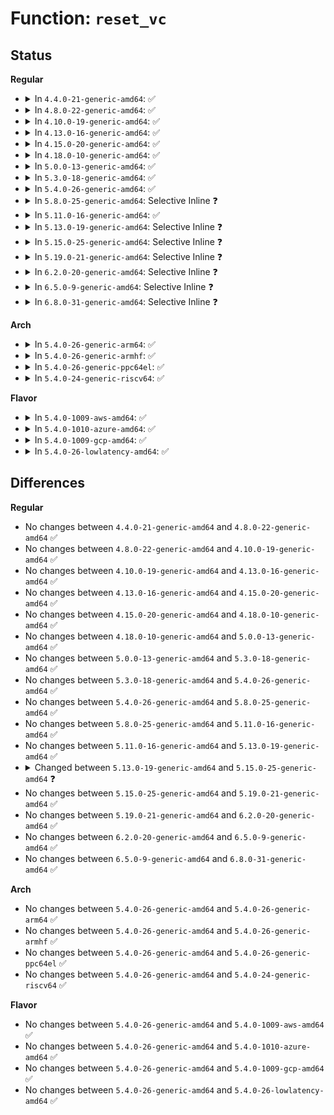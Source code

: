 # Function: <code>reset_vc</code>

## Status
<b>Regular</b>
<ul>
<li>
<details>
<summary>In <code>4.4.0-21-generic-amd64</code>: ✅</summary>

```c
void reset_vc(struct vc_data * vc, int mode)
```

```json
{
  "name": "reset_vc",
  "collision_type": "Unique Global",
  "inline_type": "No",
  "funcs": [
    {
      "addr": 18446744071584016688,
      "name": "reset_vc",
      "external": true,
      "loc": "drivers/tty/vt/vt_ioctl.c:1049",
      "file": "drivers/tty/vt/vt_ioctl.c",
      "inline": "seen, unknown",
      "caller_inline": [],
      "caller_func": [
        "drivers/tty/vt/vt_ioctl.c:complete_change_console",
        "drivers/tty/vt/vt_ioctl.c:vc_SAK",
        "drivers/tty/vt/vt_ioctl.c:change_console",
        "drivers/tty/vt/vt.c:vc_init"
      ]
    }
  ],
  "symbols": [
    {
      "addr": 18446744071584016688,
      "name": "reset_vc",
      "section": ".text",
      "bind": "STB_GLOBAL",
      "size": 131
    }
  ]
}
```
</details>
</li>
<li>
<details>
<summary>In <code>4.8.0-22-generic-amd64</code>: ✅</summary>

```c
void reset_vc(struct vc_data * vc, int mode)
```

```json
{
  "name": "reset_vc",
  "collision_type": "Unique Global",
  "inline_type": "No",
  "funcs": [
    {
      "addr": 18446744071584347520,
      "name": "reset_vc",
      "external": true,
      "loc": "drivers/tty/vt/vt_ioctl.c:1043",
      "file": "drivers/tty/vt/vt_ioctl.c",
      "inline": "seen, unknown",
      "caller_inline": [],
      "caller_func": [
        "drivers/tty/vt/vt_ioctl.c:change_console",
        "drivers/tty/vt/vt_ioctl.c:complete_change_console",
        "drivers/tty/vt/vt_ioctl.c:vc_SAK",
        "drivers/tty/vt/vt.c:vc_init"
      ]
    }
  ],
  "symbols": [
    {
      "addr": 18446744071584347520,
      "name": "reset_vc",
      "section": ".text",
      "bind": "STB_GLOBAL",
      "size": 131
    }
  ]
}
```
</details>
</li>
<li>
<details>
<summary>In <code>4.10.0-19-generic-amd64</code>: ✅</summary>

```c
void reset_vc(struct vc_data * vc, int mode)
```

```json
{
  "name": "reset_vc",
  "collision_type": "Unique Global",
  "inline_type": "No",
  "funcs": [
    {
      "addr": 18446744071584529344,
      "name": "reset_vc",
      "external": true,
      "loc": "drivers/tty/vt/vt_ioctl.c:1043",
      "file": "drivers/tty/vt/vt_ioctl.c",
      "inline": "seen, unknown",
      "caller_inline": [],
      "caller_func": [
        "drivers/tty/vt/vt_ioctl.c:change_console",
        "drivers/tty/vt/vt_ioctl.c:complete_change_console",
        "drivers/tty/vt/vt_ioctl.c:vc_SAK",
        "drivers/tty/vt/vt.c:vc_init"
      ]
    }
  ],
  "symbols": [
    {
      "addr": 18446744071584529344,
      "name": "reset_vc",
      "section": ".text",
      "bind": "STB_GLOBAL",
      "size": 131
    }
  ]
}
```
</details>
</li>
<li>
<details>
<summary>In <code>4.13.0-16-generic-amd64</code>: ✅</summary>

```c
void reset_vc(struct vc_data * vc, int mode)
```

```json
{
  "name": "reset_vc",
  "collision_type": "Unique Global",
  "inline_type": "No",
  "funcs": [
    {
      "addr": 18446744071584613024,
      "name": "reset_vc",
      "external": true,
      "loc": "drivers/tty/vt/vt_ioctl.c:1039",
      "file": "drivers/tty/vt/vt_ioctl.c",
      "inline": "seen, unknown",
      "caller_inline": [],
      "caller_func": [
        "drivers/tty/vt/vt_ioctl.c:change_console",
        "drivers/tty/vt/vt_ioctl.c:complete_change_console",
        "drivers/tty/vt/vt_ioctl.c:vc_SAK",
        "drivers/tty/vt/vt.c:vc_init"
      ]
    }
  ],
  "symbols": [
    {
      "addr": 18446744071584613024,
      "name": "reset_vc",
      "section": ".text",
      "bind": "STB_GLOBAL",
      "size": 101
    }
  ]
}
```
</details>
</li>
<li>
<details>
<summary>In <code>4.15.0-20-generic-amd64</code>: ✅</summary>

```c
void reset_vc(struct vc_data * vc, int mode)
```

```json
{
  "name": "reset_vc",
  "collision_type": "Unique Global",
  "inline_type": "No",
  "funcs": [
    {
      "addr": 18446744071585025568,
      "name": "reset_vc",
      "external": true,
      "loc": "drivers/tty/vt/vt_ioctl.c:1026",
      "file": "drivers/tty/vt/vt_ioctl.c",
      "inline": "seen, unknown",
      "caller_inline": [],
      "caller_func": [
        "drivers/tty/vt/vt_ioctl.c:change_console",
        "drivers/tty/vt/vt_ioctl.c:complete_change_console",
        "drivers/tty/vt/vt_ioctl.c:vc_SAK",
        "drivers/tty/vt/vt.c:vc_init"
      ]
    }
  ],
  "symbols": [
    {
      "addr": 18446744071585025568,
      "name": "reset_vc",
      "section": ".text",
      "bind": "STB_GLOBAL",
      "size": 101
    }
  ]
}
```
</details>
</li>
<li>
<details>
<summary>In <code>4.18.0-10-generic-amd64</code>: ✅</summary>

```c
void reset_vc(struct vc_data * vc, int mode)
```

```json
{
  "name": "reset_vc",
  "collision_type": "Unique Global",
  "inline_type": "No",
  "funcs": [
    {
      "addr": 18446744071585259760,
      "name": "reset_vc",
      "external": true,
      "loc": "drivers/tty/vt/vt_ioctl.c:1030",
      "file": "drivers/tty/vt/vt_ioctl.c",
      "inline": "seen, unknown",
      "caller_inline": [],
      "caller_func": [
        "drivers/tty/vt/vt_ioctl.c:change_console",
        "drivers/tty/vt/vt_ioctl.c:complete_change_console",
        "drivers/tty/vt/vt_ioctl.c:vc_SAK",
        "drivers/tty/vt/vt.c:vc_init"
      ]
    }
  ],
  "symbols": [
    {
      "addr": 18446744071585259760,
      "name": "reset_vc",
      "section": ".text",
      "bind": "STB_GLOBAL",
      "size": 104
    }
  ]
}
```
</details>
</li>
<li>
<details>
<summary>In <code>5.0.0-13-generic-amd64</code>: ✅</summary>

```c
void reset_vc(struct vc_data * vc, int mode)
```

```json
{
  "name": "reset_vc",
  "collision_type": "Unique Global",
  "inline_type": "No",
  "funcs": [
    {
      "addr": 18446744071585379152,
      "name": "reset_vc",
      "external": true,
      "loc": "drivers/tty/vt/vt_ioctl.c:1030",
      "file": "drivers/tty/vt/vt_ioctl.c",
      "inline": "seen, unknown",
      "caller_inline": [],
      "caller_func": [
        "drivers/tty/vt/vt_ioctl.c:change_console",
        "drivers/tty/vt/vt_ioctl.c:complete_change_console",
        "drivers/tty/vt/vt_ioctl.c:vc_SAK",
        "drivers/tty/vt/vt.c:vc_init"
      ]
    }
  ],
  "symbols": [
    {
      "addr": 18446744071585379152,
      "name": "reset_vc",
      "section": ".text",
      "bind": "STB_GLOBAL",
      "size": 104
    }
  ]
}
```
</details>
</li>
<li>
<details>
<summary>In <code>5.3.0-18-generic-amd64</code>: ✅</summary>

```c
void reset_vc(struct vc_data * vc, int mode)
```

```json
{
  "name": "reset_vc",
  "collision_type": "Unique Global",
  "inline_type": "No",
  "funcs": [
    {
      "addr": 18446744071585592976,
      "name": "reset_vc",
      "external": true,
      "loc": "drivers/tty/vt/vt_ioctl.c:1030",
      "file": "drivers/tty/vt/vt_ioctl.c",
      "inline": "seen, unknown",
      "caller_inline": [],
      "caller_func": [
        "drivers/tty/vt/vt_ioctl.c:change_console",
        "drivers/tty/vt/vt_ioctl.c:complete_change_console",
        "drivers/tty/vt/vt_ioctl.c:vc_SAK",
        "drivers/tty/vt/vt.c:vc_init"
      ]
    }
  ],
  "symbols": [
    {
      "addr": 18446744071585592976,
      "name": "reset_vc",
      "section": ".text",
      "bind": "STB_GLOBAL",
      "size": 112
    }
  ]
}
```
</details>
</li>
<li>
<details>
<summary>In <code>5.4.0-26-generic-amd64</code>: ✅</summary>

```c
void reset_vc(struct vc_data * vc, int mode)
```

```json
{
  "name": "reset_vc",
  "collision_type": "Unique Global",
  "inline_type": "No",
  "funcs": [
    {
      "addr": 18446744071585733776,
      "name": "reset_vc",
      "external": true,
      "loc": "drivers/tty/vt/vt_ioctl.c:1045",
      "file": "drivers/tty/vt/vt_ioctl.c",
      "inline": "seen, unknown",
      "caller_inline": [],
      "caller_func": [
        "drivers/tty/vt/vt_ioctl.c:change_console",
        "drivers/tty/vt/vt_ioctl.c:complete_change_console",
        "drivers/tty/vt/vt_ioctl.c:vc_SAK",
        "drivers/tty/vt/vt.c:vc_init"
      ]
    }
  ],
  "symbols": [
    {
      "addr": 18446744071585733776,
      "name": "reset_vc",
      "section": ".text",
      "bind": "STB_GLOBAL",
      "size": 112
    }
  ]
}
```
</details>
</li>
<li>
<details>
<summary>In <code>5.8.0-25-generic-amd64</code>: Selective Inline ❓</summary>

```c
void reset_vc(struct vc_data * vc, int mode)
```

```json
{
  "name": "reset_vc",
  "collision_type": "Unique Global",
  "inline_type": "Selective",
  "funcs": [
    {
      "addr": 18446744071586471741,
      "name": "reset_vc",
      "external": true,
      "loc": "drivers/tty/vt/vt_ioctl.c:1055",
      "file": "drivers/tty/vt/vt_ioctl.c",
      "inline": "not declared, inlined",
      "caller_inline": [
        "drivers/tty/vt/vt_ioctl.c:change_console",
        "drivers/tty/vt/vt_ioctl.c:complete_change_console",
        "drivers/tty/vt/vt_ioctl.c:vc_SAK"
      ],
      "caller_func": [
        "drivers/tty/vt/vt.c:vc_init"
      ]
    }
  ],
  "symbols": [
    {
      "addr": 18446744071586470528,
      "name": "reset_vc",
      "section": ".text",
      "bind": "STB_GLOBAL",
      "size": 116
    }
  ]
}
```
</details>
</li>
<li>
<details>
<summary>In <code>5.11.0-16-generic-amd64</code>: ✅</summary>

```c
void reset_vc(struct vc_data * vc, int mode)
```

```json
{
  "name": "reset_vc",
  "collision_type": "Unique Global",
  "inline_type": "No",
  "funcs": [
    {
      "addr": 18446744071586582048,
      "name": "reset_vc",
      "external": true,
      "loc": "drivers/tty/vt/vt_ioctl.c:1021",
      "file": "drivers/tty/vt/vt_ioctl.c",
      "inline": "seen, unknown",
      "caller_inline": [],
      "caller_func": [
        "drivers/tty/vt/vt_ioctl.c:change_console",
        "drivers/tty/vt/vt_ioctl.c:complete_change_console",
        "drivers/tty/vt/vt_ioctl.c:vc_SAK",
        "drivers/tty/vt/vt.c:vc_init"
      ]
    }
  ],
  "symbols": [
    {
      "addr": 18446744071586582048,
      "name": "reset_vc",
      "section": ".text",
      "bind": "STB_GLOBAL",
      "size": 116
    }
  ]
}
```
</details>
</li>
<li>
<details>
<summary>In <code>5.13.0-19-generic-amd64</code>: Selective Inline ❓</summary>

```c
void reset_vc(struct vc_data * vc, int mode)
```

```json
{
  "name": "reset_vc",
  "collision_type": "Unique Global",
  "inline_type": "Selective",
  "funcs": [
    {
      "addr": 18446744071586469341,
      "name": "reset_vc",
      "external": true,
      "loc": "drivers/tty/vt/vt_ioctl.c:960",
      "file": "drivers/tty/vt/vt_ioctl.c",
      "inline": "not declared, inlined",
      "caller_inline": [
        "drivers/tty/vt/vt_ioctl.c:change_console",
        "drivers/tty/vt/vt_ioctl.c:complete_change_console",
        "drivers/tty/vt/vt_ioctl.c:vc_SAK"
      ],
      "caller_func": [
        "drivers/tty/vt/vt.c:vc_init"
      ]
    }
  ],
  "symbols": [
    {
      "addr": 18446744071586468432,
      "name": "reset_vc",
      "section": ".text",
      "bind": "STB_GLOBAL",
      "size": 96
    }
  ]
}
```
</details>
</li>
<li>
<details>
<summary>In <code>5.15.0-25-generic-amd64</code>: Selective Inline ❓</summary>

```c
void reset_vc(struct vc_data * vc)
```

```json
{
  "name": "reset_vc",
  "collision_type": "Unique Global",
  "inline_type": "Selective",
  "funcs": [
    {
      "addr": 18446744071586997584,
      "name": "reset_vc",
      "external": true,
      "loc": "drivers/tty/vt/vt_ioctl.c:961",
      "file": "drivers/tty/vt/vt_ioctl.c",
      "inline": "not declared, inlined",
      "caller_inline": [
        "drivers/tty/vt/vt_ioctl.c:change_console",
        "drivers/tty/vt/vt_ioctl.c:complete_change_console",
        "drivers/tty/vt/vt_ioctl.c:vc_SAK"
      ],
      "caller_func": [
        "drivers/tty/vt/vt.c:vc_init"
      ]
    }
  ],
  "symbols": [
    {
      "addr": 18446744071586996640,
      "name": "reset_vc",
      "section": ".text",
      "bind": "STB_GLOBAL",
      "size": 96
    }
  ]
}
```
</details>
</li>
<li>
<details>
<summary>In <code>5.19.0-21-generic-amd64</code>: Selective Inline ❓</summary>

```c
void reset_vc(struct vc_data * vc)
```

```json
{
  "name": "reset_vc",
  "collision_type": "Unique Global",
  "inline_type": "Selective",
  "funcs": [
    {
      "addr": 18446744071588295794,
      "name": "reset_vc",
      "external": true,
      "loc": "drivers/tty/vt/vt_ioctl.c:963",
      "file": "drivers/tty/vt/vt_ioctl.c",
      "inline": "not declared, inlined",
      "caller_inline": [
        "drivers/tty/vt/vt_ioctl.c:change_console",
        "drivers/tty/vt/vt_ioctl.c:complete_change_console",
        "drivers/tty/vt/vt_ioctl.c:vc_SAK"
      ],
      "caller_func": [
        "drivers/tty/vt/vt.c:vc_init"
      ]
    }
  ],
  "symbols": [
    {
      "addr": 18446744071588294768,
      "name": "reset_vc",
      "section": ".text",
      "bind": "STB_GLOBAL",
      "size": 96
    }
  ]
}
```
</details>
</li>
<li>
<details>
<summary>In <code>6.2.0-20-generic-amd64</code>: Selective Inline ❓</summary>

```c
void reset_vc(struct vc_data * vc)
```

```json
{
  "name": "reset_vc",
  "collision_type": "Unique Global",
  "inline_type": "Selective",
  "funcs": [
    {
      "addr": 18446744071589713042,
      "name": "reset_vc",
      "external": true,
      "loc": "drivers/tty/vt/vt_ioctl.c:963",
      "file": "drivers/tty/vt/vt_ioctl.c",
      "inline": "not declared, inlined",
      "caller_inline": [
        "drivers/tty/vt/vt_ioctl.c:change_console",
        "drivers/tty/vt/vt_ioctl.c:complete_change_console",
        "drivers/tty/vt/vt_ioctl.c:vc_SAK"
      ],
      "caller_func": [
        "drivers/tty/vt/vt.c:vc_init"
      ]
    }
  ],
  "symbols": [
    {
      "addr": 18446744071589711952,
      "name": "reset_vc",
      "section": ".text",
      "bind": "STB_GLOBAL",
      "size": 96
    }
  ]
}
```
</details>
</li>
<li>
<details>
<summary>In <code>6.5.0-9-generic-amd64</code>: Selective Inline ❓</summary>

```c
void reset_vc(struct vc_data * vc)
```

```json
{
  "name": "reset_vc",
  "collision_type": "Unique Global",
  "inline_type": "Selective",
  "funcs": [
    {
      "addr": 18446744071590017778,
      "name": "reset_vc",
      "external": true,
      "loc": "drivers/tty/vt/vt_ioctl.c:963",
      "file": "drivers/tty/vt/vt_ioctl.c",
      "inline": "not declared, inlined",
      "caller_inline": [
        "drivers/tty/vt/vt_ioctl.c:change_console",
        "drivers/tty/vt/vt_ioctl.c:complete_change_console",
        "drivers/tty/vt/vt_ioctl.c:vc_SAK"
      ],
      "caller_func": [
        "drivers/tty/vt/vt.c:vc_init"
      ]
    }
  ],
  "symbols": [
    {
      "addr": 18446744071590016672,
      "name": "reset_vc",
      "section": ".text",
      "bind": "STB_GLOBAL",
      "size": 96
    }
  ]
}
```
</details>
</li>
<li>
<details>
<summary>In <code>6.8.0-31-generic-amd64</code>: Selective Inline ❓</summary>

```c
void reset_vc(struct vc_data * vc)
```

```json
{
  "name": "reset_vc",
  "collision_type": "Unique Global",
  "inline_type": "Selective",
  "funcs": [
    {
      "addr": 18446744071590356354,
      "name": "reset_vc",
      "external": true,
      "loc": "drivers/tty/vt/vt_ioctl.c:963",
      "file": "drivers/tty/vt/vt_ioctl.c",
      "inline": "not declared, inlined",
      "caller_inline": [
        "drivers/tty/vt/vt_ioctl.c:change_console",
        "drivers/tty/vt/vt_ioctl.c:complete_change_console",
        "drivers/tty/vt/vt_ioctl.c:vc_SAK"
      ],
      "caller_func": [
        "drivers/tty/vt/vt.c:vc_init"
      ]
    }
  ],
  "symbols": [
    {
      "addr": 18446744071590355248,
      "name": "reset_vc",
      "section": ".text",
      "bind": "STB_GLOBAL",
      "size": 96
    }
  ]
}
```
</details>
</li>
</ul>
<b>Arch</b>
<ul>
<li>
<details>
<summary>In <code>5.4.0-26-generic-arm64</code>: ✅</summary>

```c
void reset_vc(struct vc_data * vc, int mode)
```

```json
{
  "name": "reset_vc",
  "collision_type": "Unique Global",
  "inline_type": "No",
  "funcs": [
    {
      "addr": 18446603336498436944,
      "name": "reset_vc",
      "external": true,
      "loc": "drivers/tty/vt/vt_ioctl.c:1045",
      "file": "drivers/tty/vt/vt_ioctl.c",
      "inline": "seen, unknown",
      "caller_inline": [],
      "caller_func": [
        "drivers/tty/vt/vt_ioctl.c:change_console",
        "drivers/tty/vt/vt_ioctl.c:complete_change_console",
        "drivers/tty/vt/vt_ioctl.c:vc_SAK",
        "drivers/tty/vt/vt.c:vc_init"
      ]
    }
  ],
  "symbols": [
    {
      "addr": 18446603336498436944,
      "name": "reset_vc",
      "section": ".text",
      "bind": "STB_GLOBAL",
      "size": 116
    }
  ]
}
```
</details>
</li>
<li>
<details>
<summary>In <code>5.4.0-26-generic-armhf</code>: ✅</summary>

```c
void reset_vc(struct vc_data * vc, int mode)
```

```json
{
  "name": "reset_vc",
  "collision_type": "Unique Global",
  "inline_type": "No",
  "funcs": [
    {
      "addr": 3231100220,
      "name": "reset_vc",
      "external": true,
      "loc": "drivers/tty/vt/vt_ioctl.c:1045",
      "file": "drivers/tty/vt/vt_ioctl.c",
      "inline": "seen, unknown",
      "caller_inline": [],
      "caller_func": [
        "drivers/tty/vt/vt_ioctl.c:change_console",
        "drivers/tty/vt/vt_ioctl.c:complete_change_console",
        "drivers/tty/vt/vt_ioctl.c:vc_SAK",
        "drivers/tty/vt/vt.c:vc_init"
      ]
    }
  ],
  "symbols": [
    {
      "addr": 3231100220,
      "name": "reset_vc",
      "section": ".text",
      "bind": "STB_GLOBAL",
      "size": 116
    }
  ]
}
```
</details>
</li>
<li>
<details>
<summary>In <code>5.4.0-26-generic-ppc64el</code>: ✅</summary>

```c
void reset_vc(struct vc_data * vc, int mode)
```

```json
{
  "name": "reset_vc",
  "collision_type": "Unique Global",
  "inline_type": "No",
  "funcs": [
    {
      "addr": 13835058055291619680,
      "name": "reset_vc",
      "external": true,
      "loc": "drivers/tty/vt/vt_ioctl.c:1045",
      "file": "drivers/tty/vt/vt_ioctl.c",
      "inline": "seen, unknown",
      "caller_inline": [],
      "caller_func": [
        "drivers/tty/vt/vt_ioctl.c:change_console",
        "drivers/tty/vt/vt_ioctl.c:complete_change_console",
        "drivers/tty/vt/vt_ioctl.c:vc_SAK",
        "drivers/tty/vt/vt.c:vc_init"
      ]
    }
  ],
  "symbols": [
    {
      "addr": 13835058055291619680,
      "name": "reset_vc",
      "section": ".text",
      "bind": "STB_GLOBAL",
      "size": 164
    }
  ]
}
```
</details>
</li>
<li>
<details>
<summary>In <code>5.4.0-24-generic-riscv64</code>: ✅</summary>

```c
void reset_vc(struct vc_data * vc, int mode)
```

```json
{
  "name": "reset_vc",
  "collision_type": "Unique Global",
  "inline_type": "No",
  "funcs": [
    {
      "addr": 18446743936276084978,
      "name": "reset_vc",
      "external": true,
      "loc": "drivers/tty/vt/vt_ioctl.c:1045",
      "file": "drivers/tty/vt/vt_ioctl.c",
      "inline": "seen, unknown",
      "caller_inline": [],
      "caller_func": [
        "drivers/tty/vt/vt_ioctl.c:change_console",
        "drivers/tty/vt/vt_ioctl.c:complete_change_console",
        "drivers/tty/vt/vt_ioctl.c:vc_SAK",
        "drivers/tty/vt/vt.c:vc_init"
      ]
    }
  ],
  "symbols": [
    {
      "addr": 18446743936276084978,
      "name": "reset_vc",
      "section": ".text",
      "bind": "STB_GLOBAL",
      "size": 124
    }
  ]
}
```
</details>
</li>
</ul>
<b>Flavor</b>
<ul>
<li>
<details>
<summary>In <code>5.4.0-1009-aws-amd64</code>: ✅</summary>

```c
void reset_vc(struct vc_data * vc, int mode)
```

```json
{
  "name": "reset_vc",
  "collision_type": "Unique Global",
  "inline_type": "No",
  "funcs": [
    {
      "addr": 18446744071585494800,
      "name": "reset_vc",
      "external": true,
      "loc": "drivers/tty/vt/vt_ioctl.c:1045",
      "file": "drivers/tty/vt/vt_ioctl.c",
      "inline": "seen, unknown",
      "caller_inline": [],
      "caller_func": [
        "drivers/tty/vt/vt_ioctl.c:change_console",
        "drivers/tty/vt/vt_ioctl.c:complete_change_console",
        "drivers/tty/vt/vt_ioctl.c:vc_SAK",
        "drivers/tty/vt/vt.c:vc_init"
      ]
    }
  ],
  "symbols": [
    {
      "addr": 18446744071585494800,
      "name": "reset_vc",
      "section": ".text",
      "bind": "STB_GLOBAL",
      "size": 112
    }
  ]
}
```
</details>
</li>
<li>
<details>
<summary>In <code>5.4.0-1010-azure-amd64</code>: ✅</summary>

```c
void reset_vc(struct vc_data * vc, int mode)
```

```json
{
  "name": "reset_vc",
  "collision_type": "Unique Global",
  "inline_type": "No",
  "funcs": [
    {
      "addr": 18446744071585364640,
      "name": "reset_vc",
      "external": true,
      "loc": "drivers/tty/vt/vt_ioctl.c:1045",
      "file": "drivers/tty/vt/vt_ioctl.c",
      "inline": "seen, unknown",
      "caller_inline": [],
      "caller_func": [
        "drivers/tty/vt/vt_ioctl.c:change_console",
        "drivers/tty/vt/vt_ioctl.c:complete_change_console",
        "drivers/tty/vt/vt_ioctl.c:vc_SAK",
        "drivers/tty/vt/vt.c:vc_init"
      ]
    }
  ],
  "symbols": [
    {
      "addr": 18446744071585364640,
      "name": "reset_vc",
      "section": ".text",
      "bind": "STB_GLOBAL",
      "size": 112
    }
  ]
}
```
</details>
</li>
<li>
<details>
<summary>In <code>5.4.0-1009-gcp-amd64</code>: ✅</summary>

```c
void reset_vc(struct vc_data * vc, int mode)
```

```json
{
  "name": "reset_vc",
  "collision_type": "Unique Global",
  "inline_type": "No",
  "funcs": [
    {
      "addr": 18446744071585684176,
      "name": "reset_vc",
      "external": true,
      "loc": "drivers/tty/vt/vt_ioctl.c:1045",
      "file": "drivers/tty/vt/vt_ioctl.c",
      "inline": "seen, unknown",
      "caller_inline": [],
      "caller_func": [
        "drivers/tty/vt/vt_ioctl.c:change_console",
        "drivers/tty/vt/vt_ioctl.c:complete_change_console",
        "drivers/tty/vt/vt_ioctl.c:vc_SAK",
        "drivers/tty/vt/vt.c:vc_init"
      ]
    }
  ],
  "symbols": [
    {
      "addr": 18446744071585684176,
      "name": "reset_vc",
      "section": ".text",
      "bind": "STB_GLOBAL",
      "size": 112
    }
  ]
}
```
</details>
</li>
<li>
<details>
<summary>In <code>5.4.0-26-lowlatency-amd64</code>: ✅</summary>

```c
void reset_vc(struct vc_data * vc, int mode)
```

```json
{
  "name": "reset_vc",
  "collision_type": "Unique Global",
  "inline_type": "No",
  "funcs": [
    {
      "addr": 18446744071585792208,
      "name": "reset_vc",
      "external": true,
      "loc": "drivers/tty/vt/vt_ioctl.c:1045",
      "file": "drivers/tty/vt/vt_ioctl.c",
      "inline": "seen, unknown",
      "caller_inline": [],
      "caller_func": [
        "drivers/tty/vt/vt_ioctl.c:change_console",
        "drivers/tty/vt/vt_ioctl.c:complete_change_console",
        "drivers/tty/vt/vt_ioctl.c:vc_SAK",
        "drivers/tty/vt/vt.c:vc_init"
      ]
    }
  ],
  "symbols": [
    {
      "addr": 18446744071585792208,
      "name": "reset_vc",
      "section": ".text",
      "bind": "STB_GLOBAL",
      "size": 112
    }
  ]
}
```
</details>
</li>
</ul>

## Differences
<b>Regular</b>
<ul>
<li>
No changes between <code>4.4.0-21-generic-amd64</code> and <code>4.8.0-22-generic-amd64</code> ✅
</li>
<li>
No changes between <code>4.8.0-22-generic-amd64</code> and <code>4.10.0-19-generic-amd64</code> ✅
</li>
<li>
No changes between <code>4.10.0-19-generic-amd64</code> and <code>4.13.0-16-generic-amd64</code> ✅
</li>
<li>
No changes between <code>4.13.0-16-generic-amd64</code> and <code>4.15.0-20-generic-amd64</code> ✅
</li>
<li>
No changes between <code>4.15.0-20-generic-amd64</code> and <code>4.18.0-10-generic-amd64</code> ✅
</li>
<li>
No changes between <code>4.18.0-10-generic-amd64</code> and <code>5.0.0-13-generic-amd64</code> ✅
</li>
<li>
No changes between <code>5.0.0-13-generic-amd64</code> and <code>5.3.0-18-generic-amd64</code> ✅
</li>
<li>
No changes between <code>5.3.0-18-generic-amd64</code> and <code>5.4.0-26-generic-amd64</code> ✅
</li>
<li>
No changes between <code>5.4.0-26-generic-amd64</code> and <code>5.8.0-25-generic-amd64</code> ✅
</li>
<li>
No changes between <code>5.8.0-25-generic-amd64</code> and <code>5.11.0-16-generic-amd64</code> ✅
</li>
<li>
No changes between <code>5.11.0-16-generic-amd64</code> and <code>5.13.0-19-generic-amd64</code> ✅
</li>
<li>
<details>
<summary>Changed between <code>5.13.0-19-generic-amd64</code> and <code>5.15.0-25-generic-amd64</code> ❓</summary>
<ul>
<li>
<b>Param removed. </b>
<code>int mode</code>
</li>
</ul>
</details>
</li>
<li>
No changes between <code>5.15.0-25-generic-amd64</code> and <code>5.19.0-21-generic-amd64</code> ✅
</li>
<li>
No changes between <code>5.19.0-21-generic-amd64</code> and <code>6.2.0-20-generic-amd64</code> ✅
</li>
<li>
No changes between <code>6.2.0-20-generic-amd64</code> and <code>6.5.0-9-generic-amd64</code> ✅
</li>
<li>
No changes between <code>6.5.0-9-generic-amd64</code> and <code>6.8.0-31-generic-amd64</code> ✅
</li>
</ul>
<b>Arch</b>
<ul>
<li>
No changes between <code>5.4.0-26-generic-amd64</code> and <code>5.4.0-26-generic-arm64</code> ✅
</li>
<li>
No changes between <code>5.4.0-26-generic-amd64</code> and <code>5.4.0-26-generic-armhf</code> ✅
</li>
<li>
No changes between <code>5.4.0-26-generic-amd64</code> and <code>5.4.0-26-generic-ppc64el</code> ✅
</li>
<li>
No changes between <code>5.4.0-26-generic-amd64</code> and <code>5.4.0-24-generic-riscv64</code> ✅
</li>
</ul>
<b>Flavor</b>
<ul>
<li>
No changes between <code>5.4.0-26-generic-amd64</code> and <code>5.4.0-1009-aws-amd64</code> ✅
</li>
<li>
No changes between <code>5.4.0-26-generic-amd64</code> and <code>5.4.0-1010-azure-amd64</code> ✅
</li>
<li>
No changes between <code>5.4.0-26-generic-amd64</code> and <code>5.4.0-1009-gcp-amd64</code> ✅
</li>
<li>
No changes between <code>5.4.0-26-generic-amd64</code> and <code>5.4.0-26-lowlatency-amd64</code> ✅
</li>
</ul>
